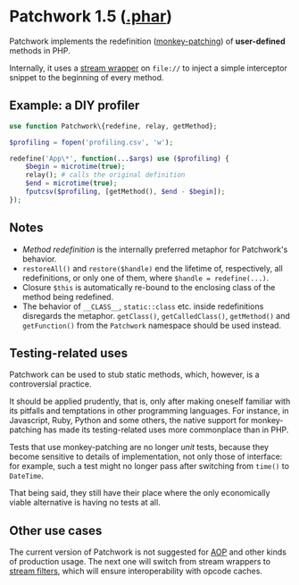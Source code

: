 # Patchwork 1.5 ([.phar](https://github.com/antecedent/patchwork/releases/download/1.5.0/patchwork.phar))

Patchwork implements the redefinition ([monkey-patching](https://en.wikipedia.org/wiki/Monkey_patch)) of **user-defined** methods in PHP.

Internally, it uses a [stream wrapper](http://php.net/manual/en/class.streamwrapper.php) on `file://` to inject a simple interceptor snippet to the beginning of every method.

## Example: a DIY profiler

```php
use function Patchwork\{redefine, relay, getMethod};

$profiling = fopen('profiling.csv', 'w');

redefine('App\*', function(...$args) use ($profiling) {
    $begin = microtime(true);
    relay(); # calls the original definition
    $end = microtime(true);
    fputcsv($profiling, [getMethod(), $end - $begin]);
});
```

## Notes

* *Method redefinition* is the internally preferred metaphor for Patchwork's behavior.
* `restoreAll()` and `restore($handle)` end the lifetime of, respectively, all redefinitions, or only one of them, where `$handle = redefine(...)`.
* Closure `$this` is automatically re-bound to the enclosing class of the method being redefined.
* The behavior of `__CLASS__`, `static::class` etc. inside redefinitions disregards the metaphor. `getClass()`, `getCalledClass()`, `getMethod()` and `getFunction()` from the `Patchwork` namespace should be used instead.

## Testing-related uses

Patchwork can be used to stub static methods, which, however, is a controversial practice.

It should be applied prudently, that is, only after making oneself familiar with its pitfalls and temptations in other programming languages. For instance, in Javascript, Ruby, Python and some others, the native support for monkey-patching has made its testing-related uses more commonplace than in PHP.

Tests that use monkey-patching are no longer *unit* tests, because they become sensitive to details of implementation, not only those of interface: for example, such a test might no longer pass after switching from `time()` to `DateTime`.

That being said, they still have their place where the only economically viable alternative is having no tests at all.

## Other use cases

The current version of Patchwork is not suggested for [AOP](https://en.wikipedia.org/wiki/Aspect-oriented_programming) and other kinds of production usage. The next one will switch from stream wrappers to [stream filters](http://php.net/manual/en/stream.filters.php), which will ensure interoperability with opcode caches.
